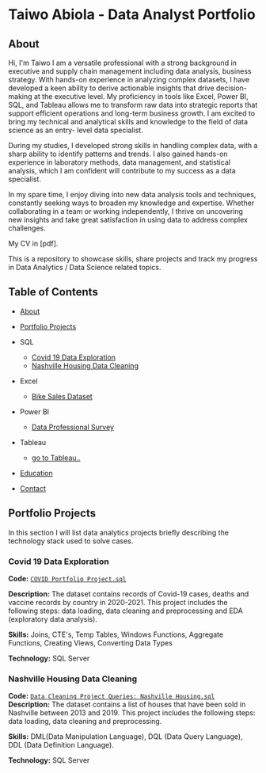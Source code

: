 # Taiwo Abiola - Data Analyst Portfolio
## About
Hi, I'm Taiwo I am a versatile professional with a strong background in executive and supply chain management including data analysis, business strategy. With hands-on experience in analyzing complex datasets, I have developed a keen ability to derive actionable insights that drive decision-making at the executive level. My proficiency in tools like Excel, Power BI, SQL, and Tableau allows me to transform raw data into strategic reports that support efficient operations and long-term business growth. I am excited to bring my technical and analytical skills and knowledge to the field of data science as an entry- level data specialist.

During my studies, I developed strong skills in handling complex data, with a sharp ability to identify patterns and trends. I also gained hands-on experience in laboratory methods, data management, and statistical analysis, which I am confident will contribute to my success as a data specialist.

In my spare time, I enjoy diving into new data analysis tools and techniques, constantly seeking ways to broaden my knowledge and expertise. Whether collaborating in a team or working independently, I thrive on uncovering new insights and take great satisfaction in using data to address complex challenges.

My CV in [pdf].

This is a repository to showcase skills, share projects and track my progress in Data Analytics / Data Science related topics.

## Table of Contents
- [About](https://github.com/Taiwoleegend/Data-Analyst-Project-Portfolio)
- [Portfolio Projects](https://github.com/Taiwoleegend/Data-Analyst-Project-Portfolio#portfolio-projects)
 - SQL
    - [Covid 19 Data Exploration](https://github.com/Taiwoleegend/SQL-Codes/blob/main/Taiwo%20Abiola%20COVID%20Portfolio%20Project%201.sql)
    - [Nashville Housing Data Cleaning](https://github.com/Taiwoleegend/SQL-Codes/blob/main/Taiwo%20Abiola%20Data%20Cleaning%20Portfollio%20Project(NashVilleHousing).sql)
 - Excel
    - [Bike Sales Dataset](https://github.com/Taiwoleegend/ExcelProjects/blob/main/Taiwo%20Abiola%20Excel%20Dataset(Main%20Project).xlsx)
  - Power BI
    - [Data Professional Survey](https://github.com/Taiwoleegend/Power-BI-Projects/blob/main/Taiwo%20Abiola%20Main%20Power%20BI%20project.pbix)
  - Tableau  
    - [go to Tableau..](https://public.tableau.com/app/profile/taiwo.abiola)



- [Education](https://github.com/Taiwoleegend/Data-Analyst-Project-Portfolio#education)
- [Contact](https://github.com/Taiwoleegend/Data-Analyst-Project-Portfolio#contacts)
## Portfolio Projects
In this section I will list data analytics projects briefly describing the technology stack used to solve cases.

### Covid 19 Data Exploration
**Code:** [`COVID Portfolio Project.sql`](https://github.com/Taiwoleegend/SQL-Codes/blob/main/Taiwo%20Abiola%20COVID%20Portfolio%20Project%201.sql)

**Description:** The dataset contains records of Covid-19 cases, deaths and vaccine records by country in 2020-2021. This project includes the following steps: data loading, data cleaning and preprocessing and EDA (exploratory data analysis).

**Skills:** Joins, CTE's, Temp Tables, Windows Functions, Aggregate Functions, Creating Views, Converting Data Types

**Technology:** SQL Server



### Nashville Housing Data Cleaning
**Code:** [`Data Cleaning Project Queries: Nashville Housing.sql`](https://github.com/Taiwoleegend/SQL-Codes/blob/main/Taiwo%20Abiola%20Data%20Cleaning%20Portfollio%20Project(NashVilleHousing).sql)
**Description:** The dataset contains a list of houses that have been sold in Nashville between 2013 and 2019. This project includes the following steps: data loading, data cleaning and preprocessing.


**Skills:** DML(Data Manipulation Language), DQL (Data Query Language), DDL (Data Definition Language).

**Technology:** SQL Server
  
    
